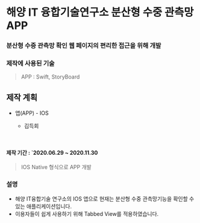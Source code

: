 # 해양 IT 융합기술연구소 분산형 수중 관측망 APP
### 분산형 수중 관측망 확인 웹 페이지의 편리한 접근을 위해 개발
### 제작에 사용된 기술

> APP : Swift, StoryBoard

## 제작 계획
<p>
    <ul>
        <li>앱(APP) - IOS</li>
        <ul>
            <li>김득회</li>
        </ul>
    </ul>
</p>
<br>

#### 제작 기간 : `2020.06.29 ~ 2020.11.30
> IOS Native 형식으로 APP 개발

### 설명
- 해양 IT융합기술 연구소의 IOS 앱으로 현재는 분산형 수중 관측망기능을 확인할 수 있는 애플리케이션입니다.
- 이용자들이 쉽게 사용하기 위해 Tabbed View를 적용하였습니다.
